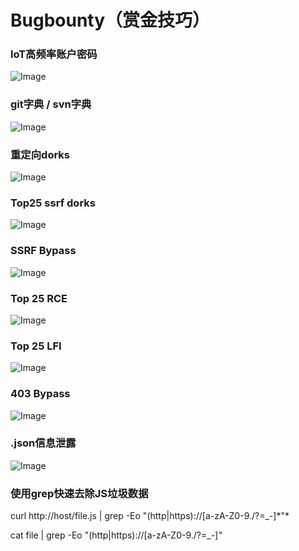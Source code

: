 # Bugbounty（赏金技巧）

<h3>loT高频率账户密码</h3>
<img src="https://github.com/CKevens/Bugbounty/blob/main/IoT.png" alt="Image" style="max-width: 100%;" class="">

<h3>git字典 / svn字典</h3>
<img src="https://github.com/CKevens/Bugbounty/blob/main/git.svn.png" alt="Image" style="max-width: 100%;" class="">

<h3>重定向dorks</h3>
<img src="https://github.com/CKevens/Bugbounty/blob/main/dorks.png" alt="Image" style="max-width: 100%;" class="">

<h3>Top25 ssrf dorks</h3>
<img src="https://github.com/CKevens/Bugbounty/blob/main/ssrf%20dorks.png" alt="Image" style="max-width: 100%;" class="">

<h3>SSRF Bypass</h3>
<img src="https://github.com/CKevens/Bugbounty/blob/main/SSRF%20Bypass.png" alt="Image" style="max-width: 100%;" class="">

<h3>Top 25 RCE</h3>
<img src="https://github.com/CKevens/Bugbounty/blob/main/RCE.png" alt="Image" style="max-width: 100%;" class="">

<h3>Top 25 LFI</h3>
<img src="https://github.com/CKevens/Bugbounty/blob/main/LFI.png" alt="Image" style="max-width: 100%;" class="">

<h3>403 Bypass</h3>
<img src="https://github.com/CKevens/Bugbounty/blob/main/403%20bypass.png" alt="Image" style="max-width: 100%;" class="">

<h3>.json信息泄露</h3>
<img src="https://github.com/CKevens/Bugbounty/blob/main/json.png" alt="Image" style="max-width: 100%;" class="">

<h3>使用grep快速去除JS垃圾数据</h3>
curl http://host/file.js | grep -Eo "(http|https)://[a-zA-Z0-9./?=_-]*"*

cat file | grep -Eo "(http|https)://[a-zA-Z0-9./?=_-]*"*
